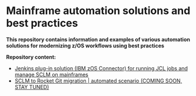 # Mainframe automation solutions and best practices

**This repository contains information and examples of various automation solutions for modernizing z/OS workflows using best practices**

**Repository content:**
* [Jenkins plug-in solution (IBM zOS Connector) for running JCL jobs and manage SCLM on mainframes](https://github.com/IBA-mainframe-dev/Global-Repository-for-Mainframe-Developers/wiki/Jenkins-plug-in-solution-(IBM-zOS-Connector)-for-running-JCL-jobs-and-manage-SCLM-on-mainframes)
* [SCLM to Rocket Git migration | automated scenario (COMING SOON, STAY TUNED)]()
